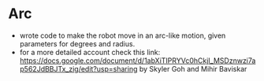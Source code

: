 # Arc
- wrote code to make the robot move in an arc-like motion, given parameters for degrees and radius.
- for a more detailed account check this link:
https://docs.google.com/document/d/1abXiTIPRYVc0hCkjI_MSDznwzi7ap562JdBBJTx_zig/edit?usp=sharing
by Skyler Goh and Mihir Baviskar
